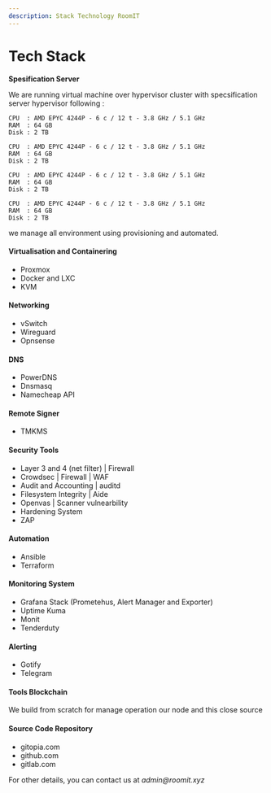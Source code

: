 ```yaml
---
description: Stack Technology RoomIT
---
```


# Tech Stack

**Spesification Server**

We are running virtual machine over hypervisor cluster with specsification server hypervisor following :

```
CPU  : AMD EPYC 4244P - 6 c / 12 t - 3.8 GHz / 5.1 GHz
RAM  : 64 GB
Disk : 2 TB
```

```
CPU  : AMD EPYC 4244P - 6 c / 12 t - 3.8 GHz / 5.1 GHz
RAM  : 64 GB
Disk : 2 TB
```

```
CPU  : AMD EPYC 4244P - 6 c / 12 t - 3.8 GHz / 5.1 GHz
RAM  : 64 GB
Disk : 2 TB
```

```
CPU  : AMD EPYC 4244P - 6 c / 12 t - 3.8 GHz / 5.1 GHz
RAM  : 64 GB
Disk : 2 TB
```


we manage all environment using provisioning and automated.


#### Virtualisation and Containering

* Proxmox
* Docker and LXC
* KVM

#### Networking

* vSwitch
* Wireguard
* Opnsense

#### DNS

* PowerDNS
* Dnsmasq
* Namecheap API

#### Remote Signer

* TMKMS

#### Security Tools

* Layer 3 and 4 (net filter) | Firewall
* Crowdsec | Firewall | WAF
* Audit and Accounting | auditd
* Filesystem Integrity | Aide
* Openvas | Scanner vulnearbility
* Hardening System
* ZAP

#### Automation

* Ansible
* Terraform

#### Monitoring System

* Grafana Stack (Prometehus, Alert Manager and Exporter)
* Uptime Kuma
* Monit
* Tenderduty

#### Alerting 

* Gotify
* Telegram

#### Tools Blockchain

We build from scratch for manage operation our node and this close source

#### Source Code Repository

* gitopia.com
* github.com
* gitlab.com

For other details, you can contact us at _admin@roomit.xyz_





